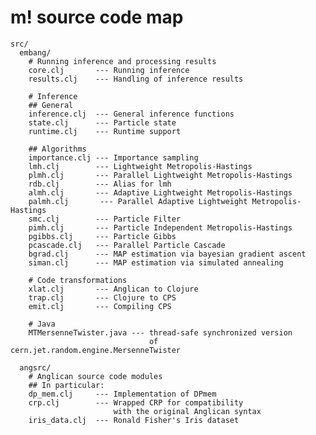 # m! source code map

    src/
      embang/
        # Running inference and processing results
        core.clj       --- Running inference
        results.clj    --- Handling of inference results

        # Inference 
        ## General
        inference.clj  --- General inference functions
        state.clj      --- Particle state
        runtime.clj    --- Runtime support

        ## Algorithms
        importance.clj --- Importance sampling
        lmh.clj        --- Lightweight Metropolis-Hastings
        plmh.clj       --- Parallel Lightweight Metropolis-Hastings
        rdb.clj        --- Alias for lmh
        almh.clj       --- Adaptive Lightweight Metropolis-Hastings
        palmh.clj       --- Parallel Adaptive Lightweight Metropolis-Hastings
        smc.clj        --- Particle Filter
        pimh.clj       --- Particle Independent Metropolis-Hastings
        pgibbs.clj     --- Particle Gibbs
        pcascade.clj   --- Parallel Particle Cascade
		bgrad.clj      --- MAP estimation via bayesian gradient ascent
        siman.clj      --- MAP estimation via simulated annealing

        # Code transformations
        xlat.clj       --- Anglican to Clojure
        trap.clj       --- Clojure to CPS
        emit.clj       --- Compiling CPS 

        # Java
        MTMersenneTwister.java --- thread-safe synchronized version
                                   of cern.jet.random.engine.MersenneTwister

      angsrc/
        # Anglican source code modules
        ## In particular: 
        dp_mem.clj     --- Implementation of DPmem
        crp.clj        --- Wrapped CRP for compatibility
                           with the original Anglican syntax
        iris_data.clj  --- Ronald Fisher's Iris dataset
